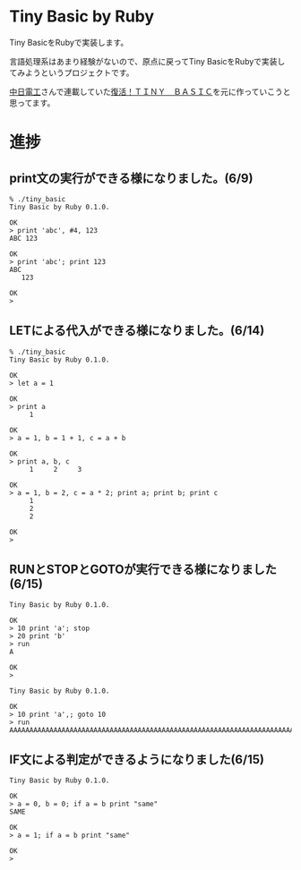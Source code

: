 # Tiny Basic by Ruby

Tiny BasicをRubyで実装します。  

言語処理系はあまり経験がないので、原点に戻ってTiny BasicをRubyで実装してみようというプロジェクトです。  

[中日電工](https://userweb.alles.or.jp/chunichidenko/index.htm)さんで連載していた[復活！ＴＩＮＹ　ＢＡＳＩＣ](https://userweb.alles.or.jp/chunichidenko/tinybasic_mokuji.html)を元に作っていこうと思ってます。

# 進捗

## print文の実行ができる様になりました。(6/9)

```
% ./tiny_basic 
Tiny Basic by Ruby 0.1.0.

OK
> print 'abc', #4, 123
ABC 123

OK
> print 'abc'; print 123
ABC
   123

OK
> 
```

## LETによる代入ができる様になりました。(6/14)

```
% ./tiny_basic 
Tiny Basic by Ruby 0.1.0.

OK
> let a = 1

OK
> print a
     1

OK
> a = 1, b = 1 + 1, c = a + b

OK
> print a, b, c
     1     2     3

OK
> a = 1, b = 2, c = a * 2; print a; print b; print c
     1
     2
     2

OK
>
```

## RUNとSTOPとGOTOが実行できる様になりました(6/15)

```
Tiny Basic by Ruby 0.1.0.

OK
> 10 print 'a'; stop
> 20 print 'b'
> run
A

OK
> 
```

```
Tiny Basic by Ruby 0.1.0.

OK
> 10 print 'a',; goto 10
> run
AAAAAAAAAAAAAAAAAAAAAAAAAAAAAAAAAAAAAAAAAAAAAAAAAAAAAAAAAAAAAAAAAAAAAAAAAAAAAAAAAAAAAAAAAAAAAAAAAAAAAAAAAAAAAAAAAAAAAAAAAAAAAAAAAAAAAAAAAAAAAAAAAAAAAAAAAAAAAAAAAAAAAAAAAAAAAAAAAAAAAAAAAAAAAAAAAAAAAAAAAAAAAAAAAAAAAAAAAAAAAAAAAAAAAAAAAAAAAAAAAAAAAAAAAAAAAAAAAAAAAAAAAAAAAAAAAAAAAAAAAAAAAAAAAAAAAAAAAAAAAAAAAAAAAAAAAAAAAAAAAAAAAAAAAAAAAAAAAAAAAAAAAAAAAAAAAAAAAAAAAAAAAAAAAAAAAAAAAAAAAAAAAAAAAAAAAAAAAAAAAAAAAAAAAAAAAAAAAAAAAAAAAAAAAAAAAAAAAAAAAAAAAAAA...
```

## IF文による判定ができるようになりました(6/15)

```
Tiny Basic by Ruby 0.1.0.

OK
> a = 0, b = 0; if a = b print "same"
SAME

OK
> a = 1; if a = b print "same"

OK
> 
```
